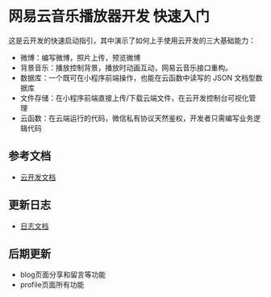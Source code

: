 # 网易云音乐播放器开发 快速入门

这是云开发的快速启动指引，其中演示了如何上手使用云开发的三大基础能力：

- 微博：编写微博，照片上传，预览微博
- 背景音乐：播放控制背景，播放时动画互动，网易云音乐接口重构。
- 数据库：一个既可在小程序前端操作，也能在云函数中读写的 JSON 文档型数据库
- 文件存储：在小程序前端直接上传/下载云端文件，在云开发控制台可视化管理
- 云函数：在云端运行的代码，微信私有协议天然鉴权，开发者只需编写业务逻辑代码

## 参考文档

- [云开发文档](https://developers.weixin.qq.com/miniprogram/dev/wxcloud/basis/getting-started.html)

## 更新日志

- [日志文档](./CHANGELOG.md)

## 后期更新

- blog页面分享和留言等功能
- profile页面所有功能
